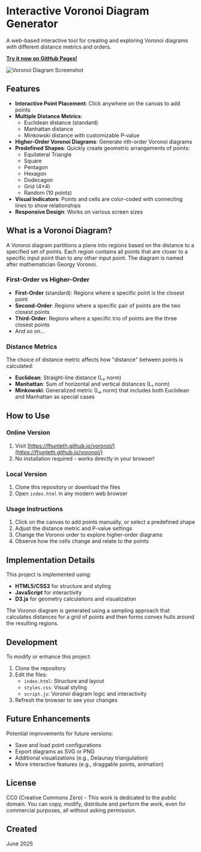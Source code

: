 # Interactive Voronoi Diagram Generator

A web-based interactive tool for creating and exploring Voronoi diagrams with different distance metrics and orders.

**[Try it now on GitHub Pages!](https://fhunleth.github.io/voronoi/)**

![Voronoi Diagram Screenshot](https://raw.githubusercontent.com/fhunleth/voronoi/main/screenshot.png)

## Features

- **Interactive Point Placement**: Click anywhere on the canvas to add points
- **Multiple Distance Metrics**:
  - Euclidean distance (standard)
  - Manhattan distance
  - Minkowski distance with customizable P-value
- **Higher-Order Voronoi Diagrams**: Generate nth-order Voronoi diagrams
- **Predefined Shapes**: Quickly create geometric arrangements of points:
  - Equilateral Triangle
  - Square
  - Pentagon
  - Hexagon
  - Dodecagon
  - Grid (4×4)
  - Random (10 points)
- **Visual Indicators**: Points and cells are color-coded with connecting lines to show relationships
- **Responsive Design**: Works on various screen sizes

## What is a Voronoi Diagram?

A Voronoi diagram partitions a plane into regions based on the distance to a specified set of points. Each region contains all points that are closer to a specific input point than to any other input point. The diagram is named after mathematician Georgy Voronoi.

### First-Order vs Higher-Order

- **First-Order** (standard): Regions where a specific point is the closest point
- **Second-Order**: Regions where a specific pair of points are the two closest points
- **Third-Order**: Regions where a specific trio of points are the three closest points
- And so on...

### Distance Metrics

The choice of distance metric affects how "distance" between points is calculated:

- **Euclidean**: Straight-line distance (L₂ norm)
- **Manhattan**: Sum of horizontal and vertical distances (L₁ norm)
- **Minkowski**: Generalized metric (Lₚ norm) that includes both Euclidean and Manhattan as special cases

## How to Use

### Online Version
1. Visit [https://fhunleth.github.io/voronoi/](https://fhunleth.github.io/voronoi/)
2. No installation required - works directly in your browser!

### Local Version
1. Clone this repository or download the files
2. Open `index.html` in any modern web browser

### Usage Instructions
1. Click on the canvas to add points manually, or select a predefined shape
2. Adjust the distance metric and P-value settings
3. Change the Voronoi order to explore higher-order diagrams
4. Observe how the cells change and relate to the points

## Implementation Details

This project is implemented using:

- **HTML5/CSS3** for structure and styling
- **JavaScript** for interactivity
- **D3.js** for geometry calculations and visualization

The Voronoi diagram is generated using a sampling approach that calculates distances for a grid of points and then forms convex hulls around the resulting regions.

## Development

To modify or enhance this project:

1. Clone the repository
2. Edit the files:
   - `index.html`: Structure and layout
   - `styles.css`: Visual styling
   - `script.js`: Voronoi diagram logic and interactivity
3. Refresh the browser to see your changes

## Future Enhancements

Potential improvements for future versions:

- Save and load point configurations
- Export diagrams as SVG or PNG
- Additional visualizations (e.g., Delaunay triangulation)
- More interactive features (e.g., draggable points, animation)

## License

CC0 (Creative Commons Zero) - This work is dedicated to the public domain. You can copy, modify, distribute and perform the work, even for commercial purposes, all without asking permission.

## Created

June 2025
